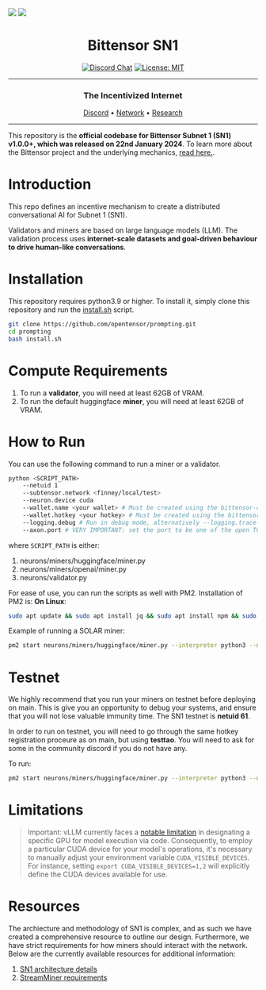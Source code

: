 <picture>
    <source srcset="./assets/macrocosmos-white.png"  media="(prefers-color-scheme: dark)">
    <img src="macrocosmos-white.png">
</picture>

<picture>
    <source srcset="./assets/macrocosmos-black.png"  media="(prefers-color-scheme: light)">
    <img src="macrocosmos-black.png">
</picture>

<div align="center">

# **Bittensor SN1** <!-- omit in toc -->
[![Discord Chat](https://img.shields.io/discord/308323056592486420.svg)](https://discord.gg/bittensor)
[![License: MIT](https://img.shields.io/badge/License-MIT-yellow.svg)](https://opensource.org/licenses/MIT) 

---

### The Incentivized Internet <!-- omit in toc -->

[Discord](https://discord.gg/bittensor) • [Network](https://taostats.io/) • [Research](https://bittensor.com/whitepaper)

</div>

---

This repository is the **official codebase for Bittensor Subnet 1 (SN1) v1.0.0+, which was released on 22nd January 2024**. To learn more about the Bittensor project and the underlying mechanics, [read here.](https://docs.bittensor.com/).

# Introduction

This repo defines an incentive mechanism to create a distributed conversational AI for Subnet 1 (SN1). 

Validators and miners are based on large language models (LLM). The validation process uses **internet-scale datasets and goal-driven behaviour to drive human-like conversations**. 


</div>

# Installation
This repository requires python3.9 or higher. To install it, simply clone this repository and run the [install.sh](./install.sh) script.
```bash
git clone https://github.com/opentensor/prompting.git
cd prompting
bash install.sh
```

</div>

# Compute Requirements

1. To run a **validator**, you will need at least 62GB of VRAM. 
2. To run the default huggingface **miner**, you will need at least 62GB of VRAM. 

</div>

# How to Run
You can use the following command to run a miner or a validator. 

```bash
python <SCRIPT_PATH>
    --netuid 1
    --subtensor.network <finney/local/test>
    --neuron.device cuda
    --wallet.name <your wallet> # Must be created using the bittensor-cli
    --wallet.hotkey <your hotkey> # Must be created using the bittensor-cli
    --logging.debug # Run in debug mode, alternatively --logging.trace for trace mode
    --axon.port # VERY IMPORTANT: set the port to be one of the open TCP ports on your machine
```

where `SCRIPT_PATH` is either: 
1. neurons/miners/huggingface/miner.py
2. neurons/miners/openai/miner.py
3. neurons/validator.py

For ease of use, you can run the scripts as well with PM2. Installation of PM2 is: 
**On Linux**:
```bash
sudo apt update && sudo apt install jq && sudo apt install npm && sudo npm install pm2 -g && pm2 update
``` 

Example of running a SOLAR miner: 
```bash
pm2 start neurons/miners/huggingface/miner.py --interpreter python3 --name solar_miner -- --netuid 1  --subtensor.network finney --wallet.name my_wallet --wallet.hotkey m1 --neuron.model_id casperhansen/llama-3-70b-instruct-awq --axon.port 21988 --logging.debug 
``` 

# Testnet 
We highly recommend that you run your miners on testnet before deploying on main. This is give you an opportunity to debug your systems, and ensure that you will not lose valuable immunity time. The SN1 testnet is **netuid 61**. 

In order to run on testnet, you will need to go through the same hotkey registration proceure as on main, but using **testtao**. You will need to ask for some in the community discord if you do not have any. 

To run:

```bash
pm2 start neurons/miners/huggingface/miner.py --interpreter python3 --name solar_miner -- --netuid 61  --subtensor.network test --wallet.name my_test_wallet --wallet.hotkey m1 --neuron.model_id casperhansen/llama-3-70b-instruct-awq --axon.port 21988 --logging.debug 
```

# Limitations
> Important: vLLM currently faces a [notable limitation](https://github.com/vllm-project/vllm/issues/3012) in designating a specific GPU for model execution via code. Consequently, to employ a particular CUDA device for your model's operations, it's necessary to manually adjust your environment variable `CUDA_VISIBLE_DEVICES`. For instance, setting `export CUDA_VISIBLE_DEVICES=1,2` will explicitly define the CUDA devices available for use.

# Resources
The archiecture and methodology of SN1 is complex, and as such we have created a comprehensive resource to outline our design. Furthermore, we have strict requirements for how miners should interact with the network. Below are the currently available resources for additional information: 

1. [SN1 architecture details](docs/SN1_validation.md)
2. [StreamMiner requirements](docs/stream_miner_template.md)

